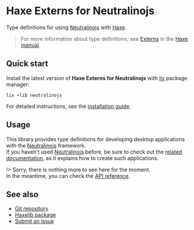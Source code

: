 # Haxe Externs for Neutralinojs
Type definitions for using [Neutralinojs](https://neutralino.js.org) with [Haxe](https://haxe.org).

> For more information about type definitions, see [Externs](https://haxe.org/manual/lf-externs.html) in the [Haxe manual](https://haxe.org/manual).

## Quick start
Install the latest version of **Haxe Externs for Neutralinojs** with [lix](https://github.com/lix-pm/lix.client) package manager:

```shell
lix +lib neutralinojs
```

For detailed instructions, see the [installation guide](installation.md).

## Usage
This library provides type definitions for developing desktop applications with the [Neutralinojs](https://neutralino.js.org) framework.  
If you haven't used [Neutralinojs](https://neutralino.js.org) before, be sure to check out the [related documentation](https://neutralino.js.org/docs), as it explains how to create such applications.

!> Sorry, there is nothing more to see here for the moment.  
In the meantime, you can check the [API reference](api/).

## See also
- [Git repository](https://github.com/cedx/neutralinojs.hx)
- [Haxelib package](https://lib.haxe.org/p/neutralinojs)
- [Submit an issue](https://github.com/cedx/neutralinojs.hx/issues)
